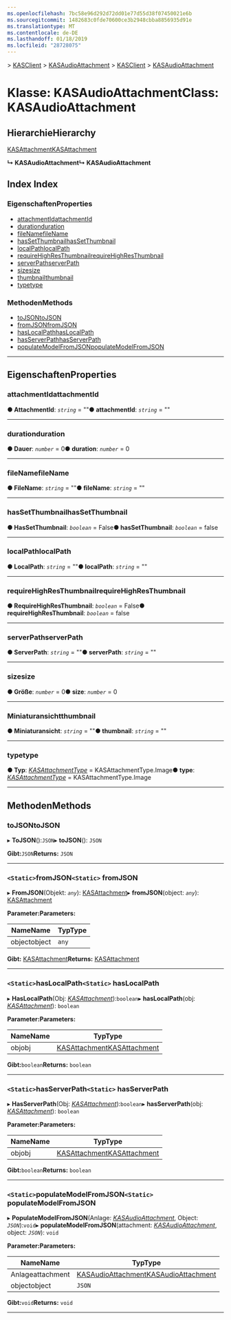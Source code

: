 ```yaml
---
ms.openlocfilehash: 7bc58e96d292d72dd01e77d55d38f07450021e6b
ms.sourcegitcommit: 1482683c0fde70600ce3b2948cbba8856935d91e
ms.translationtype: MT
ms.contentlocale: de-DE
ms.lasthandoff: 01/18/2019
ms.locfileid: "28728075"
---
```

<span data-ttu-id="3a899-101">[](../README.md) > [KASClient](../modules/kasclient.md) > [KASAudioAttachment](../classes/kasclient.kasaudioattachment.md)</span><span class="sxs-lookup"><span data-stu-id="3a899-101">[](../README.md) > [KASClient](../modules/kasclient.md) > [KASAudioAttachment](../classes/kasclient.kasaudioattachment.md)</span></span>

# <a name="class-kasaudioattachment"></a><span data-ttu-id="3a899-102">Klasse: KASAudioAttachment</span><span class="sxs-lookup"><span data-stu-id="3a899-102">Class: KASAudioAttachment</span></span>

## <a name="hierarchy"></a><span data-ttu-id="3a899-103">Hierarchie</span><span class="sxs-lookup"><span data-stu-id="3a899-103">Hierarchy</span></span>

 [<span data-ttu-id="3a899-104">KASAttachment</span><span class="sxs-lookup"><span data-stu-id="3a899-104">KASAttachment</span></span>](kasclient.kasattachment.md)

<span data-ttu-id="3a899-105">**↳ KASAudioAttachment**</span><span class="sxs-lookup"><span data-stu-id="3a899-105">**↳ KASAudioAttachment**</span></span>

## <a name="index"></a><span data-ttu-id="3a899-106">Index </span><span class="sxs-lookup"><span data-stu-id="3a899-106">Index</span></span>

### <a name="properties"></a><span data-ttu-id="3a899-107">Eigenschaften</span><span class="sxs-lookup"><span data-stu-id="3a899-107">Properties</span></span>

* [<span data-ttu-id="3a899-108">attachmentId</span><span class="sxs-lookup"><span data-stu-id="3a899-108">attachmentId</span></span>](kasclient.kasaudioattachment.md#attachmentid)
* [<span data-ttu-id="3a899-109">duration</span><span class="sxs-lookup"><span data-stu-id="3a899-109">duration</span></span>](kasclient.kasaudioattachment.md#duration)
* [<span data-ttu-id="3a899-110">fileName</span><span class="sxs-lookup"><span data-stu-id="3a899-110">fileName</span></span>](kasclient.kasaudioattachment.md#filename)
* [<span data-ttu-id="3a899-111">hasSetThumbnail</span><span class="sxs-lookup"><span data-stu-id="3a899-111">hasSetThumbnail</span></span>](kasclient.kasaudioattachment.md#hassetthumbnail)
* [<span data-ttu-id="3a899-112">localPath</span><span class="sxs-lookup"><span data-stu-id="3a899-112">localPath</span></span>](kasclient.kasaudioattachment.md#localpath)
* [<span data-ttu-id="3a899-113">requireHighResThumbnail</span><span class="sxs-lookup"><span data-stu-id="3a899-113">requireHighResThumbnail</span></span>](kasclient.kasaudioattachment.md#requirehighresthumbnail)
* [<span data-ttu-id="3a899-114">serverPath</span><span class="sxs-lookup"><span data-stu-id="3a899-114">serverPath</span></span>](kasclient.kasaudioattachment.md#serverpath)
* [<span data-ttu-id="3a899-115">size</span><span class="sxs-lookup"><span data-stu-id="3a899-115">size</span></span>](kasclient.kasaudioattachment.md#size)
* [<span data-ttu-id="3a899-116">thumbnail</span><span class="sxs-lookup"><span data-stu-id="3a899-116">thumbnail</span></span>](kasclient.kasaudioattachment.md#thumbnail)
* [<span data-ttu-id="3a899-117">type</span><span class="sxs-lookup"><span data-stu-id="3a899-117">type</span></span>](kasclient.kasaudioattachment.md#type)
### <a name="methods"></a><span data-ttu-id="3a899-118">Methoden</span><span class="sxs-lookup"><span data-stu-id="3a899-118">Methods</span></span>

* [<span data-ttu-id="3a899-119">toJSON</span><span class="sxs-lookup"><span data-stu-id="3a899-119">toJSON</span></span>](kasclient.kasaudioattachment.md#tojson)
* [<span data-ttu-id="3a899-120">fromJSON</span><span class="sxs-lookup"><span data-stu-id="3a899-120">fromJSON</span></span>](kasclient.kasaudioattachment.md#fromjson)
* [<span data-ttu-id="3a899-121">hasLocalPath</span><span class="sxs-lookup"><span data-stu-id="3a899-121">hasLocalPath</span></span>](kasclient.kasaudioattachment.md#haslocalpath)
* [<span data-ttu-id="3a899-122">hasServerPath</span><span class="sxs-lookup"><span data-stu-id="3a899-122">hasServerPath</span></span>](kasclient.kasaudioattachment.md#hasserverpath)
* [<span data-ttu-id="3a899-123">populateModelFromJSON</span><span class="sxs-lookup"><span data-stu-id="3a899-123">populateModelFromJSON</span></span>](kasclient.kasaudioattachment.md#populatemodelfromjson)

---

## <a name="properties"></a><span data-ttu-id="3a899-124">Eigenschaften</span><span class="sxs-lookup"><span data-stu-id="3a899-124">Properties</span></span>

<a id="attachmentid"></a>

###  <a name="attachmentid"></a><span data-ttu-id="3a899-125">attachmentId</span><span class="sxs-lookup"><span data-stu-id="3a899-125">attachmentId</span></span>

<span data-ttu-id="3a899-126">**● AttachmentId**: *`string`* = ""</span><span class="sxs-lookup"><span data-stu-id="3a899-126">**● attachmentId**: *`string`* = ""</span></span>

___

<a id="duration"></a>

###  <a name="duration"></a><span data-ttu-id="3a899-127">duration</span><span class="sxs-lookup"><span data-stu-id="3a899-127">duration</span></span>

<span data-ttu-id="3a899-128">**● Dauer**: *`number`* = 0</span><span class="sxs-lookup"><span data-stu-id="3a899-128">**● duration**: *`number`* = 0</span></span>

___

<a id="filename"></a>

###  <a name="filename"></a><span data-ttu-id="3a899-129">fileName</span><span class="sxs-lookup"><span data-stu-id="3a899-129">fileName</span></span>

<span data-ttu-id="3a899-130">**● FileName**: *`string`* = ""</span><span class="sxs-lookup"><span data-stu-id="3a899-130">**● fileName**: *`string`* = ""</span></span>

___

<a id="hassetthumbnail"></a>

###  <a name="hassetthumbnail"></a><span data-ttu-id="3a899-131">hasSetThumbnail</span><span class="sxs-lookup"><span data-stu-id="3a899-131">hasSetThumbnail</span></span>

<span data-ttu-id="3a899-132">**● HasSetThumbnail**: *`boolean`* = False</span><span class="sxs-lookup"><span data-stu-id="3a899-132">**● hasSetThumbnail**: *`boolean`* = false</span></span>

___

<a id="localpath"></a>

###  <a name="localpath"></a><span data-ttu-id="3a899-133">localPath</span><span class="sxs-lookup"><span data-stu-id="3a899-133">localPath</span></span>

<span data-ttu-id="3a899-134">**● LocalPath**: *`string`* = ""</span><span class="sxs-lookup"><span data-stu-id="3a899-134">**● localPath**: *`string`* = ""</span></span>

___

<a id="requirehighresthumbnail"></a>

###  <a name="requirehighresthumbnail"></a><span data-ttu-id="3a899-135">requireHighResThumbnail</span><span class="sxs-lookup"><span data-stu-id="3a899-135">requireHighResThumbnail</span></span>

<span data-ttu-id="3a899-136">**● RequireHighResThumbnail**: *`boolean`* = False</span><span class="sxs-lookup"><span data-stu-id="3a899-136">**● requireHighResThumbnail**: *`boolean`* = false</span></span>

___

<a id="serverpath"></a>

###  <a name="serverpath"></a><span data-ttu-id="3a899-137">serverPath</span><span class="sxs-lookup"><span data-stu-id="3a899-137">serverPath</span></span>

<span data-ttu-id="3a899-138">**● ServerPath**: *`string`* = ""</span><span class="sxs-lookup"><span data-stu-id="3a899-138">**● serverPath**: *`string`* = ""</span></span>

___

<a id="size"></a>

###  <a name="size"></a><span data-ttu-id="3a899-139">size</span><span class="sxs-lookup"><span data-stu-id="3a899-139">size</span></span>

<span data-ttu-id="3a899-140">**● Größe**: *`number`* = 0</span><span class="sxs-lookup"><span data-stu-id="3a899-140">**● size**: *`number`* = 0</span></span>

___

<a id="thumbnail"></a>

###  <a name="thumbnail"></a><span data-ttu-id="3a899-141">Miniaturansicht</span><span class="sxs-lookup"><span data-stu-id="3a899-141">thumbnail</span></span>

<span data-ttu-id="3a899-142">**● Miniaturansicht**: *`string`* = ""</span><span class="sxs-lookup"><span data-stu-id="3a899-142">**● thumbnail**: *`string`* = ""</span></span>

___

<a id="type"></a>

###  <a name="type"></a><span data-ttu-id="3a899-143">type</span><span class="sxs-lookup"><span data-stu-id="3a899-143">type</span></span>

<span data-ttu-id="3a899-144">**● Typ**: *[KASAttachmentType](../enums/kasclient.kasattachmenttype.md)* = KASAttachmentType.Image</span><span class="sxs-lookup"><span data-stu-id="3a899-144">**● type**: *[KASAttachmentType](../enums/kasclient.kasattachmenttype.md)* =  KASAttachmentType.Image</span></span>

___

## <a name="methods"></a><span data-ttu-id="3a899-145">Methoden</span><span class="sxs-lookup"><span data-stu-id="3a899-145">Methods</span></span>

<a id="tojson"></a>

###  <a name="tojson"></a><span data-ttu-id="3a899-146">toJSON</span><span class="sxs-lookup"><span data-stu-id="3a899-146">toJSON</span></span>

<span data-ttu-id="3a899-147">▸ **ToJSON**():`JSON`</span><span class="sxs-lookup"><span data-stu-id="3a899-147">▸ **toJSON**(): `JSON`</span></span>

<span data-ttu-id="3a899-148">**Gibt:**`JSON`</span><span class="sxs-lookup"><span data-stu-id="3a899-148">**Returns:** `JSON`</span></span>

___

<a id="fromjson"></a>

### <a name="static-fromjson"></a><span data-ttu-id="3a899-149">`<Static>`fromJSON</span><span class="sxs-lookup"><span data-stu-id="3a899-149">`<Static>` fromJSON</span></span>

<span data-ttu-id="3a899-150">▸ **FromJSON**(Objekt: *`any`*): [KASAttachment](kasclient.kasattachment.md)</span><span class="sxs-lookup"><span data-stu-id="3a899-150">▸ **fromJSON**(object: *`any`*): [KASAttachment](kasclient.kasattachment.md)</span></span>

<span data-ttu-id="3a899-151">**Parameter:**</span><span class="sxs-lookup"><span data-stu-id="3a899-151">**Parameters:**</span></span>

| <span data-ttu-id="3a899-152">Name</span><span class="sxs-lookup"><span data-stu-id="3a899-152">Name</span></span> | <span data-ttu-id="3a899-153">Typ</span><span class="sxs-lookup"><span data-stu-id="3a899-153">Type</span></span> |
| ------ | ------ |
| <span data-ttu-id="3a899-154">object</span><span class="sxs-lookup"><span data-stu-id="3a899-154">object</span></span> | `any` |

<span data-ttu-id="3a899-155">**Gibt:** [KASAttachment](kasclient.kasattachment.md)</span><span class="sxs-lookup"><span data-stu-id="3a899-155">**Returns:** [KASAttachment](kasclient.kasattachment.md)</span></span>

___

<a id="haslocalpath"></a>

### <a name="static-haslocalpath"></a><span data-ttu-id="3a899-156">`<Static>`hasLocalPath</span><span class="sxs-lookup"><span data-stu-id="3a899-156">`<Static>` hasLocalPath</span></span>

<span data-ttu-id="3a899-157">▸ **HasLocalPath**(Obj: *[KASAttachment](kasclient.kasattachment.md)*):`boolean`</span><span class="sxs-lookup"><span data-stu-id="3a899-157">▸ **hasLocalPath**(obj: *[KASAttachment](kasclient.kasattachment.md)*): `boolean`</span></span>

<span data-ttu-id="3a899-158">**Parameter:**</span><span class="sxs-lookup"><span data-stu-id="3a899-158">**Parameters:**</span></span>

| <span data-ttu-id="3a899-159">Name</span><span class="sxs-lookup"><span data-stu-id="3a899-159">Name</span></span> | <span data-ttu-id="3a899-160">Typ</span><span class="sxs-lookup"><span data-stu-id="3a899-160">Type</span></span> |
| ------ | ------ |
| <span data-ttu-id="3a899-161">obj</span><span class="sxs-lookup"><span data-stu-id="3a899-161">obj</span></span> | [<span data-ttu-id="3a899-162">KASAttachment</span><span class="sxs-lookup"><span data-stu-id="3a899-162">KASAttachment</span></span>](kasclient.kasattachment.md) |

<span data-ttu-id="3a899-163">**Gibt:**`boolean`</span><span class="sxs-lookup"><span data-stu-id="3a899-163">**Returns:** `boolean`</span></span>

___

<a id="hasserverpath"></a>

### <a name="static-hasserverpath"></a><span data-ttu-id="3a899-164">`<Static>`hasServerPath</span><span class="sxs-lookup"><span data-stu-id="3a899-164">`<Static>` hasServerPath</span></span>

<span data-ttu-id="3a899-165">▸ **HasServerPath**(Obj: *[KASAttachment](kasclient.kasattachment.md)*):`boolean`</span><span class="sxs-lookup"><span data-stu-id="3a899-165">▸ **hasServerPath**(obj: *[KASAttachment](kasclient.kasattachment.md)*): `boolean`</span></span>

<span data-ttu-id="3a899-166">**Parameter:**</span><span class="sxs-lookup"><span data-stu-id="3a899-166">**Parameters:**</span></span>

| <span data-ttu-id="3a899-167">Name</span><span class="sxs-lookup"><span data-stu-id="3a899-167">Name</span></span> | <span data-ttu-id="3a899-168">Typ</span><span class="sxs-lookup"><span data-stu-id="3a899-168">Type</span></span> |
| ------ | ------ |
| <span data-ttu-id="3a899-169">obj</span><span class="sxs-lookup"><span data-stu-id="3a899-169">obj</span></span> | [<span data-ttu-id="3a899-170">KASAttachment</span><span class="sxs-lookup"><span data-stu-id="3a899-170">KASAttachment</span></span>](kasclient.kasattachment.md) |

<span data-ttu-id="3a899-171">**Gibt:**`boolean`</span><span class="sxs-lookup"><span data-stu-id="3a899-171">**Returns:** `boolean`</span></span>

___

<a id="populatemodelfromjson"></a>

### <a name="static-populatemodelfromjson"></a><span data-ttu-id="3a899-172">`<Static>`populateModelFromJSON</span><span class="sxs-lookup"><span data-stu-id="3a899-172">`<Static>` populateModelFromJSON</span></span>

<span data-ttu-id="3a899-173">▸ **PopulateModelFromJSON**(Anlage: *[KASAudioAttachment](kasclient.kasaudioattachment.md)*, Object: *`JSON`*):`void`</span><span class="sxs-lookup"><span data-stu-id="3a899-173">▸ **populateModelFromJSON**(attachment: *[KASAudioAttachment](kasclient.kasaudioattachment.md)*, object: *`JSON`*): `void`</span></span>

<span data-ttu-id="3a899-174">**Parameter:**</span><span class="sxs-lookup"><span data-stu-id="3a899-174">**Parameters:**</span></span>

| <span data-ttu-id="3a899-175">Name</span><span class="sxs-lookup"><span data-stu-id="3a899-175">Name</span></span> | <span data-ttu-id="3a899-176">Typ</span><span class="sxs-lookup"><span data-stu-id="3a899-176">Type</span></span> |
| ------ | ------ |
| <span data-ttu-id="3a899-177">Anlage</span><span class="sxs-lookup"><span data-stu-id="3a899-177">attachment</span></span> | [<span data-ttu-id="3a899-178">KASAudioAttachment</span><span class="sxs-lookup"><span data-stu-id="3a899-178">KASAudioAttachment</span></span>](kasclient.kasaudioattachment.md) |
| <span data-ttu-id="3a899-179">object</span><span class="sxs-lookup"><span data-stu-id="3a899-179">object</span></span> | `JSON` |

<span data-ttu-id="3a899-180">**Gibt:**`void`</span><span class="sxs-lookup"><span data-stu-id="3a899-180">**Returns:** `void`</span></span>

___

